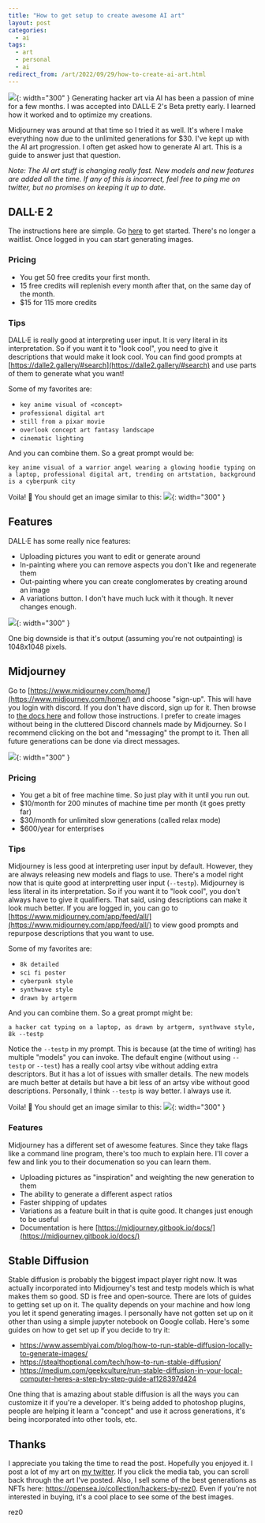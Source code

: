 ```yaml
---
title: "How to get setup to create awesome AI art"
layout: post
categories:
  - ai
tags:
  - art
  - personal
  - ai
redirect_from: /art/2022/09/29/how-to-create-ai-art.html
---
```


![](https://i.imgur.com/4yAgZMY.jpg){: width="300" }
Generating hacker art via AI has been a passion of mine for a few months. I was accepted into DALL·E 2's Beta pretty early. I learned how it worked and to optimize my creations. 

Midjourney was around at that time so I tried it as well. It's where I make everything now due to the unlimited generations for $30. I've kept up with the AI art progression. I often get asked how to generate AI art. This is a guide to answer just that question.

*Note: The AI art stuff is changing really fast. New models and new features are added all the time. If any of this is incorrect, feel free to ping me on twitter, but no promises on keeping it up to date.*

## DALL·E 2

The instructions here are simple. Go [here](https://labs.openai.com/signup) to get started. There's no longer a waitlist. Once logged in you can start generating images.

### Pricing
- You get 50 free credits your first month.
- 15 free credits will replenish every month after that, on the same day of the month.
- $15 for 115 more credits

### Tips
DALL·E is really good at interpreting user input. It is very literal in its interpretation. So if you want it to "look cool", you need to give it descriptions that would make it look cool. You can find good prompts at [https://dalle2.gallery/#search](https://dalle2.gallery/#search) and use parts of them to generate what you want!

Some of my favorites are:
- `key anime visual of <concept>`
- `professional digital art`
- `still from a pixar movie`
- `overlook concept art fantasy landscape`
- `cinematic lighting`

And you can combine them. So a great prompt would be:

`key anime visual of a warrior angel wearing a glowing hoodie typing on a laptop, professional digital art, trending on artstation, background is a cyberpunk city`

Voila! 🎉 You should get an image similar to this:
![](https://i.imgur.com/PKs6XHr.png){: width="300" }

## Features
DALL·E has some really nice features:
- Uploading pictures you want to edit or generate around
- In-painting where you can remove aspects you don't like and regenerate them
- Out-painting where you can create conglomerates by creating around an image
- A variations button. I don't have much luck with it though. It never changes enough.

![](https://i.imgur.com/Ni5rB4Q.png){: width="300" }

One big downside is that it's output (assuming you're not outpainting) is 1048x1048 pixels.

## Midjourney

Go to [https://www.midjourney.com/home/](https://www.midjourney.com/home/) and choose "sign-up". This will have you login with discord. If you don't have discord, sign up for it. Then browse to [the docs here](https://midjourney.gitbook.io/docs/#create-your-first-image) and follow those instructions. I prefer to create images without being in the cluttered Discord channels made by Midjourney. So I recommend clicking on the bot and "messaging" the prompt to it. Then all future generations can be done via direct messages.

![](https://i.imgur.com/Nfj8E8D.png){: width="300" }

### Pricing
- You get a bit of free machine time. So just play with it until you run out.
- $10/month for 200 minutes of machine time per month (it goes pretty far)
- $30/month for unlimited slow generations (called relax mode)
- $600/year for enterprises

### Tips
Midjourney is less good at interpreting user input by default. However, they are always releasing new models and flags to use. There's a model right now that is quite good at interpretting user input (`--testp`). Midjourney is less literal in its interpretation. So if you want it to "look cool", you don't always have to give it qualifiers. That said, using descriptions can make it look much better. If you are logged in, you can go to [https://www.midjourney.com/app/feed/all/](https://www.midjourney.com/app/feed/all/) to view good prompts and repurpose descriptions that you want to use. 

Some of my favorites are:
- `8k detailed`
- `sci fi poster`
- `cyberpunk style`
- `synthwave style`
- `drawn by artgerm`

And you can combine them. So a great prompt might be:

`a hacker cat typing on a laptop, as drawn by artgerm, synthwave style, 8k --testp`

Notice the `--testp`  in my prompt. This is because (at the time of writing) has multiple "models" you can invoke. The default engine (without using `--testp` or `--test`) has a really cool artsy vibe without adding extra descriptors. But it has a lot of issues with smaller details. The new models are much better at details but have a bit less of an artsy vibe without good descriptions. Personally, I think `--testp` is way better. I always use it.

Voila! 🎉 You should get an image similar to this:
![](https://i.imgur.com/cCtVl09.png){: width="300" }

### Features
Midjourney has a different set of awesome features. Since they take flags like a command line program, there's too much to explain here. I'll cover a few and link you to their documenation so you can learn them.
- Uploading pictures as "inspiration" and weighting the new generation to them
- The ability to generate a different aspect ratios
- Faster shipping of updates
- Variations as a feature built in that is quite good. It changes just enough to be useful
- Documentation is here [https://midjourney.gitbook.io/docs/](https://midjourney.gitbook.io/docs/)

## Stable Diffusion

Stable diffusion is probably the biggest impact player right now. It was actually incorporated into Midjourney's test and testp models which is what makes them so good. SD is free and open-source. There are lots of guides to getting set up on it. The quality depends on your machine and how long you let it spend generating images. I personally have not gotten set up on it other than using a simple jupyter notebook on Google collab. Here's some guides on how to get set up if you decide to try it:

- https://www.assemblyai.com/blog/how-to-run-stable-diffusion-locally-to-generate-images/
- https://stealthoptional.com/tech/how-to-run-stable-diffusion/
- https://medium.com/geekculture/run-stable-diffusion-in-your-local-computer-heres-a-step-by-step-guide-af128397d424

One thing that is amazing about stable diffusion is all the ways you can customize it if you're a developer. It's being added to photoshop plugins, people are helping it learn a "concept" and use it across generations, it's being incorporated into other tools, etc.

## Thanks
I appreciate you taking the time to read the post. Hopefully you enjoyed it. I post a lot of my art on [my twitter](https://twitter.com/rez0__/media). If you click the media tab, you can scroll back through the art I've posted. Also, I sell some of the best generations as NFTs here: https://opensea.io/collection/hackers-by-rez0. Even if you're not interested in buying, it's a cool place to see some of the best images.

rez0


<meta name="twitter:card" content="summary_large_image" />
<meta name="twitter:site" content="@rez0__" />
<meta name="twitter:creator" content="@rez0__" />
<meta property="og:url" content="https://rez0.blog/art/2022/09/29/how-to-create-ai-art.html" />
<meta property="og:title" content="AI art" />
<meta property="og:description" content="How to get setup to create awesome AI art" />
<meta property="og:image" content="https://i.imgur.com/4yAgZMY.jpg" />
